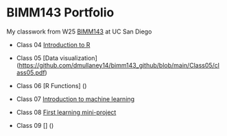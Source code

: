 # BIMM143 Portfolio 

My classwork from W25 [BIMM143](https://bioboot.github.io/bimm143_W25/) at UC San Diego 

- Class 04 [Introduction to R](https://github.com/dmullaney14/bimm143_github/blob/main/Class04/class04.pdf)

- Class 05 [Data visualization] (https://github.com/dmullaney14/bimm143_github/blob/main/Class05/class05.pdf)

- Class 06 [R Functions] ()

- Class 07 [Introduction to machine learning]()

- Class 08 [First learning mini-project]()

- Class 09 [] ()
